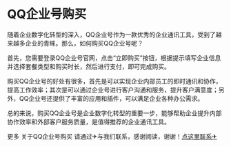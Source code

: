 # QQ企业号购买

随着企业数字化转型的深入，QQ企业号作为一款优秀的企业通讯工具，受到了越来越多企业的青睐。那么，如何购买QQ企业号呢？

首先，您需要登录QQ企业号官网，点击“立即购买”按钮，根据提示填写企业信息并选择套餐类型和购买时长，然后进行支付，即可完成购买。

购买QQ企业号的好处有很多，首先是可以实现企业内部员工的即时通讯和协作，提高工作效率；其次是可以通过企业号进行客户沟通和服务，提升客户满意度；另外，QQ企业号还提供了丰富的应用和插件，可以满足企业各种办公需求。

总的来说，购买QQ企业号是企业数字化转型的重要一步，能够帮助企业提升内部协作效率和外部客户服务质量，是值得推荐的企业通讯工具。

更多 关于QQ企业号购买 请通过✈与我们联系，感谢阅读，谢谢！[点这里联系✈](https://ads.k02.cc)
